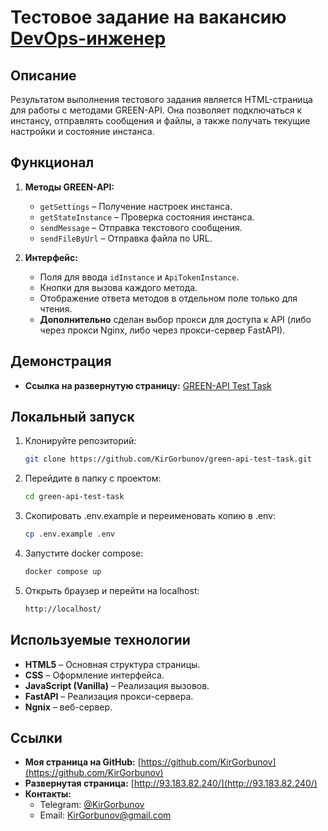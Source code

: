 # Тестовое задание на вакансию [DevOps-инженер](https://hh.ru/vacancy/111238711?hhtmFrom=negotiation_list)

## Описание

Результатом выполнения тестового задания является HTML-страница для работы с методами GREEN-API. Она позволяет подключаться к инстансу, отправлять сообщения и файлы, а также получать текущие настройки и состояние инстанса.

## Функционал

1. **Методы GREEN-API:**
   - `getSettings` – Получение настроек инстанса.
   - `getStateInstance` – Проверка состояния инстанса.
   - `sendMessage` – Отправка текстового сообщения.
   - `sendFileByUrl` – Отправка файла по URL.

2. **Интерфейс:**
   - Поля для ввода `idInstance` и `ApiTokenInstance`.
   - Кнопки для вызова каждого метода.
   - Отображение ответа методов в отдельном поле только для чтения.
   - **Дополнительно** сделан выбор прокси для доступа к API (либо через прокси Nginx, либо через прокси-сервер FastAPI).

## Демонстрация

- **Ссылка на развернутую страницу:** [GREEN-API Test Task](http://93.183.82.240/)

## Локальный запуск

1. Клонируйте репозиторий:
   ```bash
   git clone https://github.com/KirGorbunov/green-api-test-task.git
   ```

2. Перейдите в папку с проектом:
   ```bash
   cd green-api-test-task
   ```

3. Скопировать .env.example и переименовать копию в .env:
   ```bash
   cp .env.example .env
   ```

4. Запустите docker compose:
   ```bash
   docker compose up
   ```

5. Открыть браузер и перейти на localhost:
   ```bash
   http://localhost/
   ```

## Используемые технологии

- **HTML5** – Основная структура страницы.
- **CSS** – Оформление интерфейса.
- **JavaScript (Vanilla)** – Реализация вызовов.
- **FastAPI** – Реализация прокси-сервера.
- **Ngnix** – веб-сервер.

## Ссылки

- **Моя страница на GitHub:** [https://github.com/KirGorbunov](https://github.com/KirGorbunov)
- **Развернутая страница:** [http://93.183.82.240/](http://93.183.82.240/)
- **Контакты:**
  - Telegram: [@KirGorbunov](https://t.me/KirGorbunov)
  - Email: KirGorbunov@gmail.com